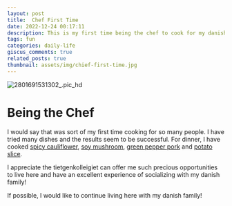 ```yaml
---
layout: post
title:  Chef First Time
date: 2022-12-24 00:17:11
description: This is my first time being the chef to cook for my danish family!
tags: fun
categories: daily-life
giscus_comments: true
related_posts: true
thumbnail: assets/img/chief-first-time.jpg
---
```


<div class="row mt-3 mb-3">
    <div class="col-sm mt-3 mt-md-0">
		 <img src="https://i.imgur.com/SbVOyiT.jpeg" alt="2801691531302_.pic_hd" class="img-fluid rounded z-depth-1" data-zoomable />
    </div>
</div>

# Being the Chef

I would say that was sort of my first time cooking for so many people. I have tried many dishes and the results seem to be successful. For dinner, I have cooked <u>spicy cauliflower</u>, <u>soy mushroom</u>, <u>green pepper pork</u> and <u>potato slice</u>.

I appreciate the tietgenkolleigiet can offer me such precious opportunities to live here and have an excellent experience of socializing with my danish family!

If possible, I would like to continue living here with my danish family!